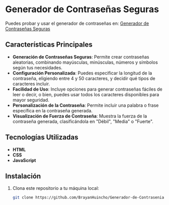 # Generador de Contraseñas Seguras

Puedes probar y usar el generador de contraseñas en: [Generador de Contraseñas Seguras](https://brayanhuincho.github.io/Generador-de-Contrasenias-Seguras/)

## Características Principales

- **Generación de Contraseñas Seguras**: Permite crear contraseñas aleatorias, combinando mayúsculas, minúsculas, números y símbolos según tus necesidades.
- **Configuración Personalizada**: Puedes especificar la longitud de la contraseña, eligiendo entre 4 y 50 caracteres, y decidir qué tipos de caracteres incluir.
- **Facilidad de Uso**: Incluye opciones para generar contraseñas fáciles de leer o decir, o bien, puedes usar todos los caracteres disponibles para mayor seguridad.
- **Personalización de la Contraseña**: Permite incluir una palabra o frase específica en la contraseña generada.
- **Visualización de Fuerza de Contraseña**: Muestra la fuerza de la contraseña generada, clasificándola en "Débil", "Media" o "Fuerte".

## Tecnologías Utilizadas

  - **HTML**
  - **CSS**
  - **JavaScript**

## Instalación

1. Clona este repositorio a tu máquina local:
   ```bash
   git clone https://github.com/BrayanHuincho/Generador-de-Contrasenias-Seguras.git
